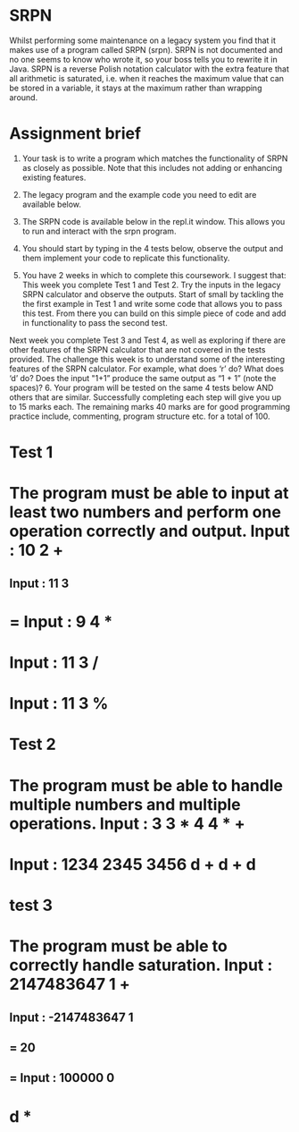 # SRPN
Whilst performing some maintenance on a legacy system you find that it makes use of a program called SRPN (srpn). SRPN is not documented and no one seems to know who wrote it, so your boss tells you to rewrite it in Java. SRPN is a reverse Polish notation calculator with the extra feature that all arithmetic is saturated, i.e. when it reaches the maximum value that can be stored in a variable, it stays at the maximum rather than wrapping around. 

# Assignment brief
1. Your task is to write a program which matches the functionality of SRPN as closely as possible. Note that this includes not adding or enhancing existing features. 

2. The legacy program and the example code you need to edit are available below.

3. The SRPN code is available below in the repl.it window. This allows you to run and interact with the srpn program.

4. You should start by typing in the 4 tests below, observe the output and them implement your code to replicate this functionality.

5. You have 2 weeks in which to complete this coursework. I suggest that:
This week you complete Test 1 and Test 2.  Try the inputs in the legacy SRPN calculator and observe the outputs.  Start of small by tackling the the first example in Test 1 and write some code that allows you to pass this test.  From there you can build on this simple piece of code and add in functionality to pass the second test.  

Next week you complete Test 3 and Test 4, as well as exploring if there are other features of the SRPN calculator that are not covered in the tests provided.  The challenge this week is to understand some of the interesting features of the SRPN calculator.  For example, what does ‘r’ do?  What does ‘d’ do?  Does the input "1+1” produce the same output as “1 + 1” (note the spaces)?
6. Your program will be tested on the same 4 tests below AND others that are similar. Successfully completing each step will give you up to 15 marks each. The remaining marks 40 marks are for good programming practice include, commenting, program structure etc. for a total of 100.

# Test 1
The program must be able to input at least two numbers and perform one operation correctly and output.
Input :
10
2
+
=
Input :
11
3
-
=
Input :
9
4
*
=
Input :
11
3
/
=
Input :
11
3
%
=

# Test 2
The program must be able to handle multiple numbers and multiple operations.
Input :
3
3
*
4
4
*
+
=
Input :
1234
2345
3456
d
+
d
+
d
=

# test 3
The program must be able to correctly handle saturation.
Input :
2147483647
1
+
=
Input :
-2147483647
1
-
=
20
-
=
Input :
100000
0
-
d
*
=

